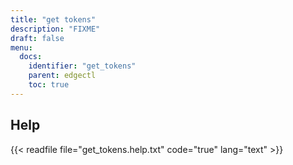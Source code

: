 ```yaml
---
title: "get tokens"
description: "FIXME"
draft: false
menu:
  docs:
    identifier: "get_tokens"
    parent: edgectl
    toc: true
---
```


## Help

{{< readfile file="get_tokens.help.txt" code="true" lang="text" >}}
